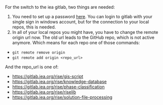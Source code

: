 For the switch to the iea gitlab, two things are needed:


1. You need to set up a password [here](https://gitlab.iea.org/-/profile/password/edit). You can login to gitlab with your single sign in windows account, but for the connection to your local repos, this is needed.
2. In all of your local repos you might have, you have to change the remote origin url now. The old url leads to the GitHub repo, which is not active anymore. Which means for each repo one of those commands:

- `git remote remove origin`
- `git remote add origin <repo_url>`

And the repo_url is one of:
- https://gitlab.iea.org/rise/gis-script
- https://gitlab.iea.org/rise/knowledge-database
- https://gitlab.iea.org/rise/phase-classification
- https://gitlab.iea.org/rise/riselib
- https://gitlab.iea.org/rise/solution-file-processing